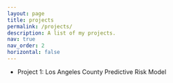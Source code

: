 ```yaml
---
layout: page
title: projects
permalink: /projects/
description: A list of my projects.
nav: true
nav_order: 2
horizontal: false
---
```


- Project 1: Los Angeles County Predictive Risk Model